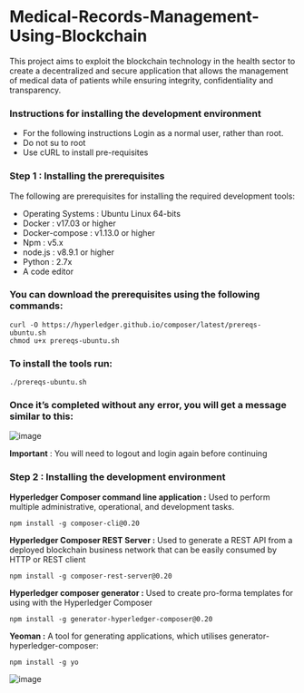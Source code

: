 # Medical-Records-Management-Using-Blockchain
 This project aims to exploit the blockchain technology in the health sector to create a decentralized and secure application that allows the management of medical data of patients while ensuring integrity, confidentiality and transparency.


### Instructions for installing the development environment 


*	For the following instructions Login as a normal user, rather than root.
*	Do not su to root
*	Use cURL to install pre-requisites

### Step 1 : Installing the prerequisites

The following are prerequisites for installing the required development tools:
*	Operating Systems : Ubuntu Linux 64-bits
*	Docker : v17.03 or higher
*	Docker-compose : v1.13.0 or higher
*	Npm : v5.x
*	node.js : v8.9.1 or higher 
*	Python : 2.7x
*	A code editor 

### You can download the prerequisites using the following commands:
```
curl -O https://hyperledger.github.io/composer/latest/prereqs-ubuntu.sh
chmod u+x prereqs-ubuntu.sh
```

### To install the tools run:
```
./prereqs-ubuntu.sh
```
### Once it’s completed without any error, you will get a message similar to this:

![image](https://user-images.githubusercontent.com/60549368/134246999-b3610ed7-8f1c-41fb-aa91-fe8076cb95b6.png)

**Important** : You will need to logout and login again before continuing

### Step 2 : Installing the development environment

**Hyperledger Composer command line application :**
Used to perform multiple administrative, operational, and development tasks.
```
npm install -g composer-cli@0.20
```
**Hyperledger Composer REST Server :**
Used to generate a REST API from a deployed blockchain business network that can be easily consumed by HTTP or REST client
```
npm install -g composer-rest-server@0.20
```
**Hyperledger composer generator :**
Used to create pro-forma templates for using with the Hyperledger Composer

```
npm install -g generator-hyperledger-composer@0.20
```
**Yeoman :**
A tool for generating applications, which utilises generator-hyperledger-composer:
```
npm install -g yo
```

![image](https://user-images.githubusercontent.com/60549368/134247962-00c67b0f-ffc5-4ab8-9828-e7687e37d1e4.png)

